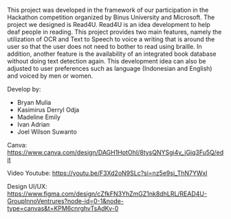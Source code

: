 This project was developed in the framework of our participation in the Hackathon competition organized by Binus University and Microsoft. The project we designed is Read4U. Read4U is an idea development to help deaf people in reading. This project provides two main features, namely the utilization of OCR and Text to Speech to voice a writing that is around the user so that the user does not need to bother to read using braille. In addition, another feature is the availability of an integrated book database without doing text detection again. This development idea can also be adjusted to user preferences such as language (Indonesian and English) and voiced by men or women.


Develop by:
- Bryan Mulia
- Kasimirus Derryl Odja
- Madeline Emily
- Ivan Adrian
- Joel Wilson Suwanto

Canva:
https://www.canva.com/design/DAGH1HptOhI/8tysQNYSgi4v_jGiq3Fu5Q/edit

Video Youtube:
https://youtu.be/F3Xd2oN9SLc?si=nz5e9sj_ThN7YWxl

Design UI/UX:
https://www.figma.com/design/cZfkFN3YhZmGZ1nk8dhLRL/READ4U-GroupInnoVentrures?node-id=0-1&node-type=canvas&t=KPM6cnrghvTsAdKv-0
